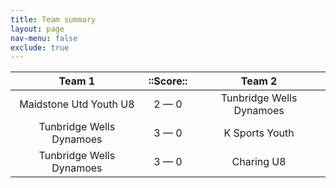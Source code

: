```yaml
---
title: Team summary
layout: page
nav-menu: false
exclude: true
---
```




|          Team 1          |  ::Score::  |          Team 2          |
|:------------------------:|:-----------:|:------------------------:|
|  Maidstone Utd Youth U8  | 2 &mdash; 0 | Tunbridge Wells Dynamoes |
| Tunbridge Wells Dynamoes | 3 &mdash; 0 |      K Sports Youth      |
| Tunbridge Wells Dynamoes | 3 &mdash; 0 |        Charing U8        |

 <br /><br /><br />